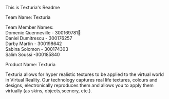 This is Texturia's Readme<br>

Team Name: Texturia<br>

Team Member Names:<br>
Domenic Quenneville - 300169781:wolf:<br>
Daniel Dumitrescu - 300176257<br>
Darby Martin - 300198642<br>
Sabina Solomon - 300174303<br>
Salim Soussi -300185840



Product Name: Texturia

Texturia allows for hyper realistic  textures to be applied to the virtual world in Virtual Reality. Our technology captures real life textures, colours and designs, electronically reproduces them and allows you to apply them virtually (as skins, objects,scenery, etc.).

